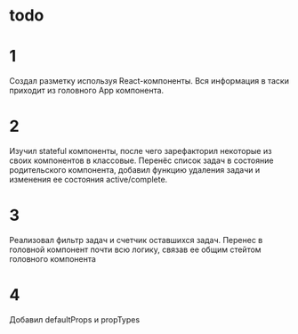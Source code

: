 # todo
# 1
Создал разметку используя React-компоненты. Вся информация в таски приходит из головного App компонента.

# 2
Изучил stateful компоненты, после чего зарефакторил некоторые из своих компонентов в классовые.
Перенёс список задач в состояние родительского компонента, добавил функцию удаления задачи и изменения ее состояния active/complete.


# 3
Реализовал фильтр задач и счетчик оставшихся задач.
Перенес в головной компонент почти всю логику, связав ее общим стейтом головного компонента

# 4
Добавил defaultProps и propTypes

